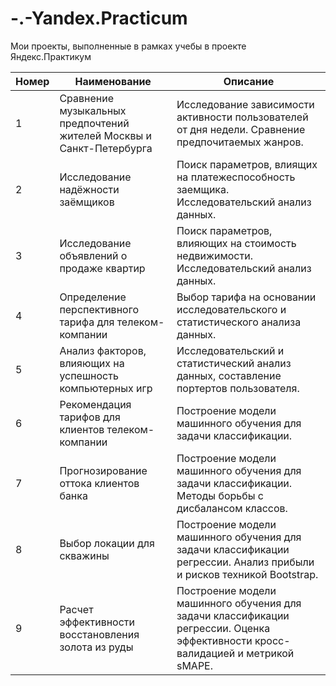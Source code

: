 # -.-Yandex.Practicum
Мои проекты, выполненные в рамках учебы в проекте Яндекс.Практикум

| Номер |  Наименование | Описание      |
|-------|---------------|---------------|
|   1   | Сравнение музыкальных предпочтений жителей Москвы и Санкт-Петербурга | Исследование зависимости активности пользователей от дня недели. Сравнение предпочитаемых жанров.| 
|   2   | Исследование надёжности заёмщиков | Поиск параметров, влиящих на платежеспособность заемщика. Исследовательский анализ данных.| 
|   3   | Исследование объявлений о продаже квартир | Поиск параметров, влияющих на стоимость недвижимости. Исследовательский анализ данных.|
|   4   | Определение перспективного тарифа для телеком-компании | Выбор тарифа на основании исследовательского и статистического анализа данных.      |
|   5   | Анализ факторов, влияющих на успешность компьютерных игр | Исследовательский и статистический анализ данных, составление портертов пользователя. |
|   6   | Рекомендация тарифов для клиентов телеком-компании | Построение модели машинного обучения для задачи классификации.      |
|   7   | Прогнозирование оттока клиентов банка | Построение модели машинного обучения для задачи классификации. Методы борьбы с дисбалансом классов. |
|   8   | Выбор локации для скважины |  Построение модели машинного обучения для задачи классификации регрессии. Анализ прибыли и рисков техникой Bootstrap.|
|   9   | Расчет эффективности восстановления золота из руды | Построение модели машинного обучения для задачи классификации регрессии. Оценка эффективности кросс-валидацией и метрикой sMAPE.|
